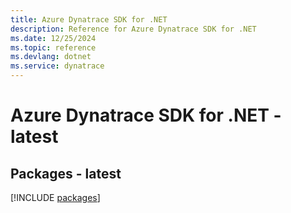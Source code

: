 ```yaml
---
title: Azure Dynatrace SDK for .NET
description: Reference for Azure Dynatrace SDK for .NET
ms.date: 12/25/2024
ms.topic: reference
ms.devlang: dotnet
ms.service: dynatrace
---
```

# Azure Dynatrace SDK for .NET - latest
## Packages - latest
[!INCLUDE [packages](dynatrace-index.md)]